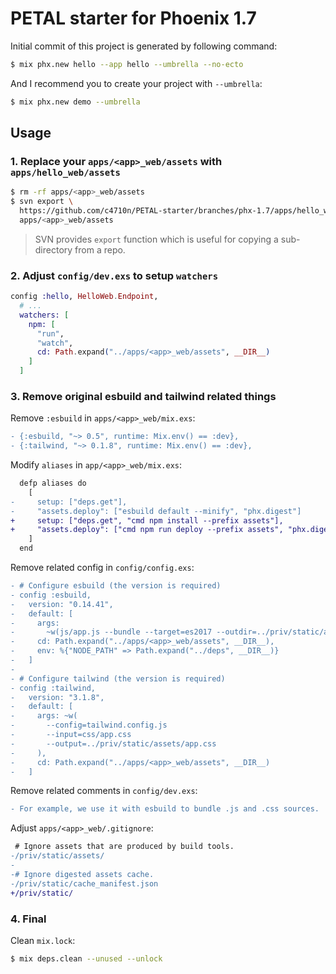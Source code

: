 # PETAL starter for Phoenix 1.7

Initial commit of this project is generated by following command:

```sh
$ mix phx.new hello --app hello --umbrella --no-ecto
```

And I recommend you to create your project with `--umbrella`:

```sh
$ mix phx.new demo --umbrella
```

## Usage

### 1. Replace your `apps/<app>_web/assets` with `apps/hello_web/assets`

```sh
$ rm -rf apps/<app>_web/assets
$ svn export \
  https://github.com/c4710n/PETAL-starter/branches/phx-1.7/apps/hello_web/assets \
  apps/<app>_web/assets
```

> SVN provides `export` function which is useful for copying a sub-directory from a repo.

### 2. Adjust `config/dev.exs` to setup `watchers`

```elixir
config :hello, HelloWeb.Endpoint,
  # ...
  watchers: [
    npm: [
      "run",
      "watch",
      cd: Path.expand("../apps/<app>_web/assets", __DIR__)
    ]
  ]
```

### 3. Remove original esbuild and tailwind related things

Remove `:esbuild` in `apps/<app>_web/mix.exs`:

```diff
- {:esbuild, "~> 0.5", runtime: Mix.env() == :dev},
- {:tailwind, "~> 0.1.8", runtime: Mix.env() == :dev},
```

Modify `aliases` in `app/<app>_web/mix.exs`:

```diff
  defp aliases do
    [
-     setup: ["deps.get"],
-     "assets.deploy": ["esbuild default --minify", "phx.digest"]
+     setup: ["deps.get", "cmd npm install --prefix assets"],
+     "assets.deploy": ["cmd npm run deploy --prefix assets", "phx.digest"]
    ]
  end
```

Remove related config in `config/config.exs`:

```diff
- # Configure esbuild (the version is required)
- config :esbuild,
-   version: "0.14.41",
-   default: [
-     args:
-       ~w(js/app.js --bundle --target=es2017 --outdir=../priv/static/assets --external:/fonts/* --external:/images/*),
-     cd: Path.expand("../apps/<app>_web/assets", __DIR__),
-     env: %{"NODE_PATH" => Path.expand("../deps", __DIR__)}
-   ]
-
- # Configure tailwind (the version is required)
- config :tailwind,
-   version: "3.1.8",
-   default: [
-     args: ~w(
-       --config=tailwind.config.js
-       --input=css/app.css
-       --output=../priv/static/assets/app.css
-     ),
-     cd: Path.expand("../apps/<app>_web/assets", __DIR__)
-   ]
```

Remove related comments in `config/dev.exs`:

```diff
- For example, we use it with esbuild to bundle .js and .css sources.
```

Adjust `apps/<app>_web/.gitignore`:

```diff
 # Ignore assets that are produced by build tools.
-/priv/static/assets/
-
-# Ignore digested assets cache.
-/priv/static/cache_manifest.json
+/priv/static/
```

### 4. Final

Clean `mix.lock`:

```sh
$ mix deps.clean --unused --unlock
```
